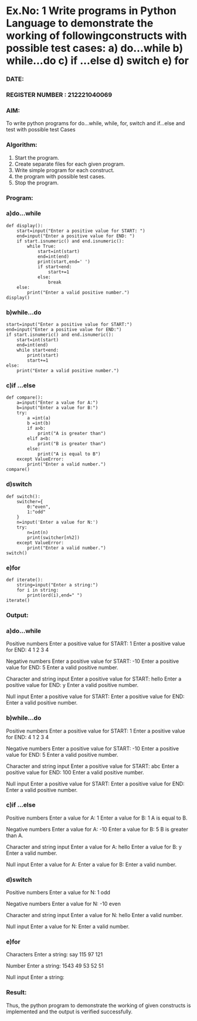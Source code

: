 # Ex.No: 1 Write programs in Python Language to demonstrate the working of followingconstructs with possible test cases: a) do…while b) while…do c) if …else d) switch e) for 

### DATE:                                                                         
### REGISTER NUMBER : 212221040069

### AIM:  
To write python programs for do…while, while, for, switch and if…else and test with possible test 
Cases 

### Algorithm:
1. Start the program.
2. Create separate files for each given program.
3. Write simple program for each construct.
4.  the program with possible test cases.
5. Stop the program.
### Program:
### a)do…while
```
def display():
    start=input("Enter a positive value for START: ")
    end=input("Enter a positive value for END: ")
    if start.isnumeric() and end.isnumeric():
        while True:
            start=int(start)
            end=int(end)
            print(start,end=' ')
            if start<end:
                start+=1
            else:
                break
    else:
        print("Enter a valid positive number.")
display()
```
### b)while…do
```
start=input("Enter a positive value for START:")
end=input("Enter a positive value for END:")
if start.isnumeric() and end.isnumeric():
    start=int(start)
    end=int(end)
    while start<end:
        print(start)
        start+=1
else:
    print("Enter a valid positive number.")
```
### c)if …else
```
def compare():
    a=input("Enter a value for A:")
    b=input("Enter a value for B:")
    try:
        a =int(a)
        b =int(b)
        if a>b:
            print("A is greater than")
        elif a<b:
            print("B is greater than")
        else:
            print("A is equal to B")
    except ValueError:
        print("Enter a valid number.")
compare()
```
### d)switch
```
def switch():
    switcher={
        0:"even",
        1:"odd"
    }
    n=input('Enter a value for N:')
    try:
        n=int(n)
        print(switcher[n%2])
    except ValueError:
        print("Enter a valid number.")
switch()
```
### e)for 
```
def iterate():
    string=input("Enter a string:")
    for i in string:
        print(ord(i),end=" ")
iterate()
```
### Output:
### a)do…while

Positive numbers
Enter a positive value for START: 1
Enter a positive value for END: 4
1 2 3 4 

Negative numbers
Enter a positive value for START: -10
Enter a positive value for END: 5 Enter
a valid positive number. 

Character and string input
Enter a positive value for START: hello
Enter a positive value for END: y
Enter a valid positive number. 

Null input
Enter a positive value for START:
Enter a positive value for END:
Enter a valid positive number. 

### b)while…do

Positive numbers
Enter a positive value for START: 1
Enter a positive value for END: 4
1 2 3 4 

Negative numbers
Enter a positive value for START: -10
Enter a positive value for END: 5 Enter
a valid positive number. 

Character and string input
Enter a positive value for START: abc
Enter a positive value for END: 100
Enter a valid positive number. 

Null input
Enter a positive value for START:
Enter a positive value for END:
Enter a valid positive number. 

### c)if …else

Positive numbers
Enter a value for A: 1
Enter a value for B: 1
A is equal to B.

Negative numbers
Enter a value for A: -10
Enter a value for B: 5 B
is greater than A.

Character and string input
Enter a value for A: hello
Enter a value for B: y
Enter a valid number.

Null input
Enter a value for A:
Enter a value for B:
Enter a valid number. 

### d)switch

Positive numbers
Enter a value for N: 1
odd

Negative numbers
Enter a value for N: -10
even

Character and string input
Enter a value for N: hello
Enter a valid number.

Null input
Enter a value for N:
Enter a valid number. 

### e)for

Characters
Enter a string: say
115 97 121

Number
Enter a string: 1543
49 53 52 51

Null input
Enter a string: 

### Result:
Thus, the python program to demonstrate the working of given constructs is implemented and the output is verified successfully.


